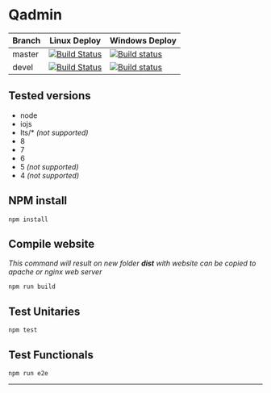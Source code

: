 # Qadmin

| Branch  | Linux Deploy | Windows Deploy |
| ------------- | ------------- |  ------------- |
| master  | [![Build Status](https://travis-ci.org/netzulo/qadmin.svg?branch=master)](https://travis-ci.org/netzulo/qadmin)  | [![Build status](https://ci.appveyor.com/api/projects/status/qrb3o3qdeg3qv9eq/branch/master?svg=true)](https://ci.appveyor.com/project/netzulo/qadmin/branch/master)  |
| devel  | [![Build Status](https://travis-ci.org/netzulo/qadmin.svg?branch=devel)](https://travis-ci.org/netzulo/qadmin)  | [![Build status](https://ci.appveyor.com/api/projects/status/qrb3o3qdeg3qv9eq/branch/devel?svg=true)](https://ci.appveyor.com/project/netzulo/qadmin/branch/devel)  |

## Tested versions 

- node
- iojs
- lts/* _(not supported)_
- 8 
- 7
- 6
- 5 _(not supported)_
- 4 _(not supported)_


## NPM install

```
npm install
```

## Compile website

_This command will result on new folder **dist** with website can be copied to apache or nginx web server_

```
npm run build
```

## Test Unitaries

```
npm test
```

## Test Functionals

```
npm run e2e
```

---